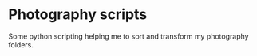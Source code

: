# Photography scripts
Some python scripting helping me to sort and transform my photography folders.
